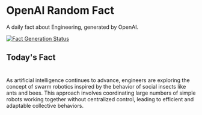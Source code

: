 
# OpenAI Random Fact
A daily fact about Engineering, generated by OpenAI.

[![Fact Generation Status](https://github.com/MarioVidoni/openai-daily-fact/actions/workflows/main.yml/badge.svg)](https://github.com/MarioVidoni/openai-daily-fact/actions/workflows/main.yml)

## Today's Fact
# 
As artificial intelligence continues to advance, engineers are exploring the concept of swarm robotics inspired by the behavior of social insects like ants and bees. This approach involves coordinating large numbers of simple robots working together without centralized control, leading to efficient and adaptable collective behaviors.